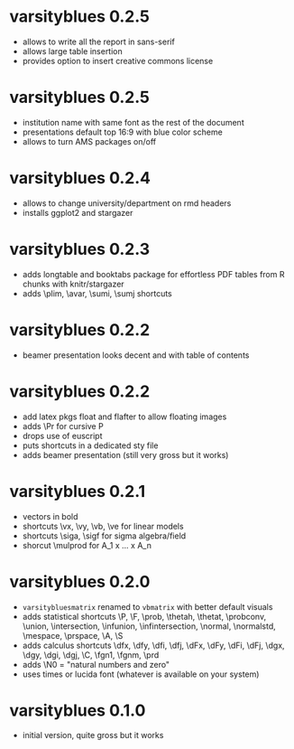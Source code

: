 # varsityblues 0.2.5

* allows to write all the report in sans-serif
* allows large table insertion
* provides option to insert creative commons license

# varsityblues 0.2.5

* institution name with same font as the rest of the document
* presentations default top 16:9 with blue color scheme
* allows to turn AMS packages on/off

# varsityblues 0.2.4

* allows to change university/department on rmd headers
* installs ggplot2 and stargazer

# varsityblues 0.2.3

* adds longtable and booktabs package for effortless PDF tables from R chunks with knitr/stargazer
* adds \plim, \avar, \sumi, \sumj shortcuts

# varsityblues 0.2.2

* beamer presentation looks decent and with table of contents

# varsityblues 0.2.2

* add latex pkgs float and flafter to allow floating images
* adds \Pr for cursive P
* drops use of euscript
* puts shortcuts in a dedicated sty file
* adds beamer presentation (still very gross but it works)

# varsityblues 0.2.1

* vectors in bold
* shortcuts \vx, \vy, \vb, \ve for linear models
* shortcuts \siga, \sigf for sigma algebra/field
* shorcut \mulprod for A_1 x ... x A_n

# varsityblues 0.2.0

* `varsitybluesmatrix` renamed to `vbmatrix` with better default visuals
* adds statistical shortcuts \P, \F, \prob, \thetah, \thetat, \probconv, \union,
  \intersection, \infunion, \infintersection, \normal, \normalstd, \mespace,
  \prspace, \A, \S
* adds calculus shortcuts \dfx, \dfy, \dfi, \dfj, \dFx, \dFy, \dFi, \dFj,
  \dgx, \dgy, \dgi, \dgj, \C, \fgn1, \fgnm, \prd
* adds \N0 = "natural numbers and zero"
* uses times or lucida font (whatever is available on your system)

# varsityblues 0.1.0

* initial version, quite gross but it works
